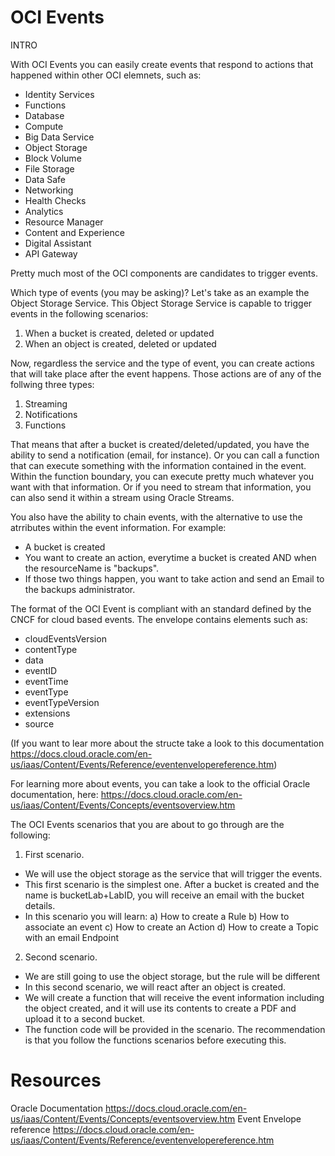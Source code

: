 # OCI Events
INTRO

With OCI Events you can easily create events that respond to actions that happened within other OCI elemnets, such as:

- Identity Services
- Functions
- Database
- Compute
- Big Data Service
- Object Storage
- Block Volume 
- File Storage
- Data Safe
- Networking
- Health Checks
- Analytics
- Resource Manager
- Content and Experience
- Digital Assistant
- API Gateway

Pretty much most of the OCI components are candidates to trigger events.

Which type of events (you may be asking)? Let's take as an example the Object Storage Service. This Object Storage Service is capable to trigger events in the following scenarios:

1. When a bucket is created, deleted or updated
2. When an object is created, deleted or updated

Now, regardless the service and the type of event, you can create actions that will take place after the event happens. Those actions are of any of the follwing three types:

1. Streaming
2. Notifications
3. Functions

That means that after a bucket is created/deleted/updated, you have the ability to send a notification (email, for instance). Or you can call a function that can execute something with the information contained in the event. Within the function boundary, you can execute pretty much whatever you want with that information.
Or if you need to stream that information, you can also send it within a stream using Oracle Streams.

You also have the ability to chain events, with the alternative to use the atrributes within the event information. For example:
- A bucket is created
- You want to create an action, everytime a bucket is created AND when the resourceName is "backups". 
- If those two things happen, you want to take action and send an Email to the backups administrator.

The format of the OCI Event is compliant with an standard defined by the CNCF for cloud based events. The envelope contains elements such as:

- cloudEventsVersion
- contentType
- data
- eventID
- eventTime
- eventType
- eventTypeVersion
- extensions
- source

(If you want to lear more about the structe take a look to this documentation https://docs.cloud.oracle.com/en-us/iaas/Content/Events/Reference/eventenvelopereference.htm)

For learning more about events, you can take a look to the official Oracle documentation, here: https://docs.cloud.oracle.com/en-us/iaas/Content/Events/Concepts/eventsoverview.htm

The OCI Events scenarios that you are about to go through are the following:

1. First scenario.
- We will use the object storage as the service that will trigger the events.
- This first scenario is the simplest one. After a bucket is created and the name is bucketLab+LabID, you will receive an email with the bucket details.
- In this scenario you will learn:
	a) How to create a Rule
	b) How to associate an event
	c) How to create an Action
	d) How to create a Topic with an email Endpoint

2. Second scenario.
- We are still going to use the object storage, but the rule will be different
- In this second scenario, we will react after an object is created. 
- We will create a function that will receive the event information including the object created, and it will use its contents to create a PDF and upload it to a second bucket.
- The function code will be provided in the scenario. The recommendation is that you follow the functions scenarios before executing this.

# Resources

Oracle Documentation https://docs.cloud.oracle.com/en-us/iaas/Content/Events/Concepts/eventsoverview.htm
Event Envelope reference https://docs.cloud.oracle.com/en-us/iaas/Content/Events/Reference/eventenvelopereference.htm